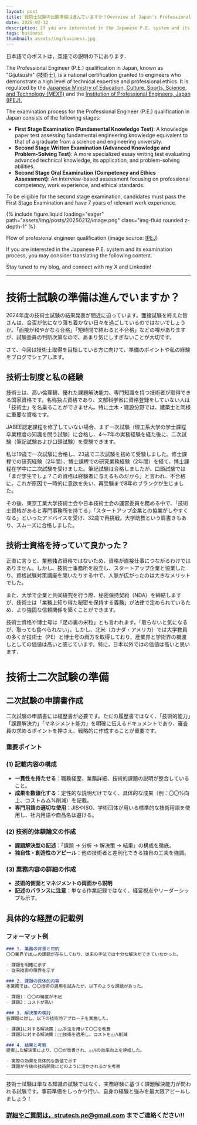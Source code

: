 ```yaml
---
layout: post
title: 技術士試験の出願準備は進んでいますか？Overview of Japan's Professional Engineer (P.E.) Qualification
date: 2025-02-12
description: If you are interested in the Japanese P.E. system and its examination process, this post could be for you.
tags: business
thumbnail: assets/img/business.jpg
---
```


日本語でのポストは，英語での説明の下にあります．

The Professional Engineer (P.E.) qualification in Japan, known as "Gijutsushi" (技術士), is a national certification granted to engineers who demonstrate a high level of technical expertise and professional ethics. It is regulated by the [Japanese Ministry of Education, Culture, Sports, Science, and Technology (MEXT)](https://www.mext.go.jp/english/) and the [Institution of Professional Engineers, Japan (IPEJ).](https://www.engineer.or.jp/sub09/)

The examination process for the Professional Engineer (P.E.) qualification in Japan consists of the following stages:

- **First Stage Examination (Fundamental Knowledge Test)**: A knowledge paper test assessing fundamental engineering knowledge equivalent to that of a graduate from a science and engineering university.
- **Second Stage Written Examination (Advanced Knowledge and Problem-Solving Test)**: A more specialized essay writing test evaluating advanced technical knowledge, its application, and problem-solving abilities.
- **Second Stage Oral Examination (Competency and Ethics Assessment)**: An interview-based assessment focusing on professional competency, work experience, and ethical standards.

To be eligible for the second stage examination, candidates must pass the First Stage Examination and have 7 years of relevant work experience.

<div class="row mt-3">
    <div class="col-sm mt-3 mt-md-0">
        {% include figure.liquid loading="eager" path="assets/img/posts/20250212/image.png" class="img-fluid rounded z-depth-1" %}
    </div>
</div>

Flow of profesional engineer qualification (image source: [IPEJ](https://www.google.com.hk/url?sa=i&url=https%3A%2F%2Fwww.engineer.or.jp%2Fc_topics%2F000%2F000345.html&psig=AOvVaw2MkU3hrDGWbq2ao1sz2Gfb&ust=1739453667278000&source=images&cd=vfe&opi=89978449&ved=0CBcQjhxqFwoTCLjqs4KgvosDFQAAAAAdAAAAABAE))

If you are interested in the Japanese P.E. system and its examination process, you may consider translating the following content.

Stay tuned to my blog, and connect with my X and Linkedin!

---

# 技術士試験の準備は進んでいますか？

2024年度の技術士試験の結果発表が間近に迫っています。面接試験を終えた皆さんは、合否が気になり落ち着かない日々を過ごしているのではないでしょうか。「面接が和やかなら合格」「短時間で終わると不合格」などの噂がありますが、試験委員の判断次第なので、あまり気にしすぎないことが大切です。

さて、今回は技術士取得を目指している方に向けて、準備のポイントや私の経験をブログでシェアします。

## 技術士制度と私の経験

技術士は、高い倫理観、優れた課題解決能力、専門知識を持つ技術者が取得できる国家資格です。名称独占資格であり、文部科学省に資格登録をしていない人は「技術士」を名乗ることができません。特に土木・建設分野では、建築士と同様に重要な資格です。

JABEE認定課程を修了していない場合、まず一次試験（理工系大学の学士課程卒業程度の知識を問う試験）に合格し、4〜7年の実務経験を経た後に、二次試験（筆記試験および口頭試験）を受験できます。

私は19歳で一次試験に合格し、23歳で二次試験を初めて受験しました。修士課程での研究経験（2年間）、博士課程での研究業務経験（2年間）を経て、博士課程在学中に二次試験を受けました。筆記試験は合格しましたが、口頭試験では「まだ学生でしょ？この資格は経験者に与えるものだから」と言われ、不合格に。これが原因で一時的に意欲を失い、再受験まで8年のブランクが生じました。

その後、東京工業大学技術士会や日本技術士会の運営委員を務める中で、「技術士資格があると専門事務所を持てる」「スタートアップ企業との協業がしやすくなる」といったアドバイスを受け、32歳で再挑戦。大学助教という肩書きもあり、スムーズに合格しました。

## 技術士資格を持っていて良かった？

正直に言うと、業務独占資格ではないため、資格が直接仕事につながるわけではありません。しかし、技術士事務所を設立し、スタートアップ企業と協業したり、資格試験対策講座を開いたりする中で、人脈が広がったのは大きなメリットでした。

また、大学で企業と共同研究を行う際、秘密保持契約（NDA）を締結しますが、技術士は「業務上知り得た秘密を保持する義務」が法律で定められているため、より強固な信頼関係を築くことができます。

技術士資格や博士号は「足の裏の米粒」とも言われます。「取らないと気になるが、取っても食べられない」。しかし、北米（カナダ・アメリカ）では大学教員の多くが技術士（PE）と博士号の両方を取得しており、産業界と学術界の橋渡しとしての価値は高いと感じています。特に，日本以外ではの価値は高いと思います．

# 技術士二次試験の準備

## 二次試験の申請書作成

二次試験の申請書には経歴書が必要です。ただの履歴書ではなく、「技術的能力」「課題解決力」「マネジメント能力」を明確に伝えるドキュメントであり、審査員の求めるポイントを押さえ、戦略的に作成することが重要です。

### 重要ポイント

### (1) 記載内容の構成

- **一貫性を持たせる**：職務経歴、業務詳細、技術的課題の説明が整合していること。
- **成果を数値化する**：定性的な説明だけでなく、具体的な成果（例：〇〇%向上、コスト△△%削減）を記載。
- **専門用語の適切な使用**：JISやISO、学術団体が用いる標準的な技術用語を使用し、社内用語や商品名は避ける。

### (2) 技術的体験論文の作成

- **課題解決型の記述**：「課題 → 分析 → 解決策 → 結果」の構成を徹底。
- **独自性・創造性のアピール**：他の技術者と差別化できる独自の工夫を強調。

### (3) 業務内容の詳細の作成

- **技術的側面とマネジメントの両面から説明**
- **記述のバランスに注意**：単なる作業記録ではなく、経営視点やリーダーシップも示す。

## 具体的な経歴の記載例

### フォーマット例

```markdown
### 1. 業務の背景と目的
〇〇業界では△△の課題が存在しており、従来の手法では十分な解決ができていなかった。

- 課題を明確に示す
- 従来技術の限界を示す

### 2. 課題の具体的内容
本業務では、〇〇技術の適用を試みたが、以下のような課題があった。

- 課題1：〇〇の精度が不足
- 課題2：コストが高い

### 3. 解決策の検討
各課題に対し、以下の技術的アプローチを実施した。

- 課題1に対する解決策：△△手法を用いて〇〇を改善
- 課題2に対する解決策：□□技術を適用し、コストを△△%削減

### 4. 結果と考察
提案した解決策により、〇〇が改善され、△△%の効率向上を達成した。

- 実際の効果を具体的な数値で示す
- 課題が今後の技術開発にどのように活かされるかを考察

```

---

技術士試験は単なる知識の試験ではなく、実務経験に基づく課題解決能力が問われる試験です。事前準備をしっかり行い、自身の経験と強みを最大限アピールしましょう！

### [詳細やご質問は，strutech.pe@gmail.com](mailto:詳細は，strutech.pe@gmail.com) までご連絡ください!!
